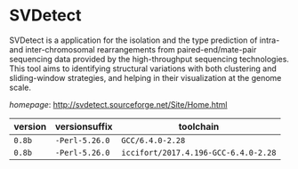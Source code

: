 # SVDetect

SVDetect is a application for the isolation and the type prediction of intra- and inter-chromosomal  rearrangements from paired-end/mate-pair sequencing data provided by the high-throughput sequencing technologies.  This tool aims to identifying structural variations with both clustering and sliding-window strategies, and  helping in their visualization at the genome scale.

*homepage*: <http://svdetect.sourceforge.net/Site/Home.html>

version | versionsuffix | toolchain
--------|---------------|----------
``0.8b`` | ``-Perl-5.26.0`` | ``GCC/6.4.0-2.28``
``0.8b`` | ``-Perl-5.26.0`` | ``iccifort/2017.4.196-GCC-6.4.0-2.28``

